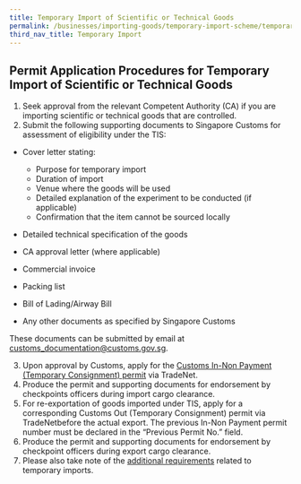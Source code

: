```yaml
---
title: Temporary Import of Scientific or Technical Goods
permalink: /businesses/importing-goods/temporary-import-scheme/temporary-import-of-scientific-technical-goods
third_nav_title: Temporary Import 
---
```


## Permit Application Procedures for Temporary Import of Scientific or Technical Goods

1.  Seek approval from the relevant Competent Authority (CA) if you are importing scientific or technical goods that are controlled.
2.  Submit the following supporting documents to Singapore Customs for assessment of eligibility under the TIS:

-   Cover letter stating:
    
    -   Purpose for temporary import
    -   Duration of import
    -   Venue where the goods will be used
    -   Detailed explanation of the experiment to be conducted (if applicable)
    -   Confirmation that the item cannot be sourced locally
-   Detailed technical specification of the goods
-   CA approval letter (where applicable)
-   Commercial invoice
-   Packing list
-   Bill of Lading/Airway Bill
-   Any other documents as specified by Singapore Customs

These documents can be submitted by email at [customs_documentation@customs.gov.sg](mailto:customs_documentation@customs.gov.sg).

3.  Upon approval by Customs, apply for the [Customs In-Non Payment (Temporary Consignment) permit](/businesses/importing-goods/import-procedures/types-of-import-permits) via TradeNet.
4.  Produce the permit and supporting documents for endorsement by checkpoints officers during import cargo clearance.
5.  For re-exportation of goods imported under TIS, apply for a corresponding Customs Out (Temporary Consignment) permit via TradeNetbefore the actual export. The previous In-Non Payment permit number must be declared in the “Previous Permit No.” field.
6.  Produce the permit and supporting documents for endorsement by checkpoint officers during export cargo clearance.
7.  Please also take note of the [additional requirements](/businesses/importing-goods/temporary-import-scheme/additional-requirements-import) related to temporary imports.
